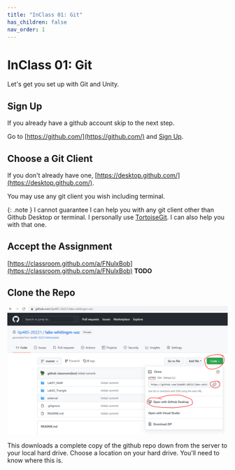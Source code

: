 ```yaml
---
title: "InClass 01: Git"
has_children: false
nav_order: 1
---
```


# InClass 01: Git

Let's get you set up with Git and Unity.

## Sign Up

If you already have a github account skip to the next step.

Go to [https://github.com/](https://github.com/) and [Sign Up](https://github.com/signup?ref_cta=Sign+up&ref_loc=header+logged+out&ref_page=%2F&source=header-home).

## Choose a Git Client

If you don't already have one, [https://desktop.github.com/](https://desktop.github.com/).

You may use any git client you wish including terminal. 

{: .note }
I cannot guarantee I can help you with any git client other than Github Desktop or terminal.
I personally use [TortoiseGit](https://tortoisegit.org/download/). I can also help you with that one.

## Accept the Assignment

[https://classroom.github.com/a/FNulxBob](https://classroom.github.com/a/FNulxBob) **TODO**

## Clone the Repo

![Clone The Repo](images/gitclone.png "Clone The Repo")

This downloads a complete copy of the github repo down from the server to your local hard drive.
Choose a location on your hard drive. You'll need to know where this is.





